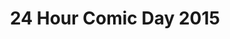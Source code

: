 ---
layout: story
title: 24 Hour Comic Day 2015
image: /assets/24hcd15/24hcdp
imageType: .png
pageNumber: 10
baseurl: /other/24hcd15/24hcd15
numPages: 24
origin: other.html
---